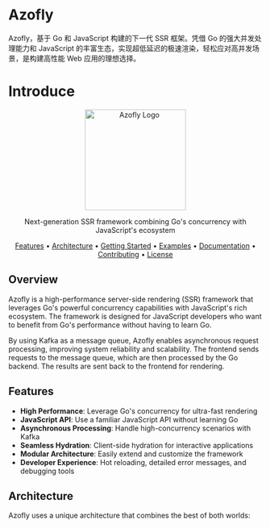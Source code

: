 # Azofly
Azofly，基于 Go 和 JavaScript 构建的下一代 SSR 框架。凭借 Go 的强大并发处理能力和 JavaScript 的丰富生态，实现超低延迟的极速渲染，轻松应对高并发场景，是构建高性能 Web 应用的理想选择。
# Introduce
<p align="center">
  <img src="https://via.placeholder.com/200x200?text=Azofly" alt="Azofly Logo" width="200" height="200">
</p>

<p align="center">
  Next-generation SSR framework combining Go's concurrency with JavaScript's ecosystem
</p>

<p align="center">
  <a href="#features">Features</a> •
  <a href="#architecture">Architecture</a> •
  <a href="#getting-started">Getting Started</a> •
  <a href="#examples">Examples</a> •
  <a href="#documentation">Documentation</a> •
  <a href="#contributing">Contributing</a> •
  <a href="#license">License</a>
</p>

## Overview

Azofly is a high-performance server-side rendering (SSR) framework that leverages Go's powerful concurrency capabilities with JavaScript's rich ecosystem. The framework is designed for JavaScript developers who want to benefit from Go's performance without having to learn Go.

By using Kafka as a message queue, Azofly enables asynchronous request processing, improving system reliability and scalability. The frontend sends requests to the message queue, which are then processed by the Go backend. The results are sent back to the frontend for rendering.

## Features

- **High Performance**: Leverage Go's concurrency for ultra-fast rendering
- **JavaScript API**: Use a familiar JavaScript API without learning Go
- **Asynchronous Processing**: Handle high-concurrency scenarios with Kafka
- **Seamless Hydration**: Client-side hydration for interactive applications
- **Modular Architecture**: Easily extend and customize the framework
- **Developer Experience**: Hot reloading, detailed error messages, and debugging tools

## Architecture

Azofly uses a unique architecture that combines the best of both worlds:
